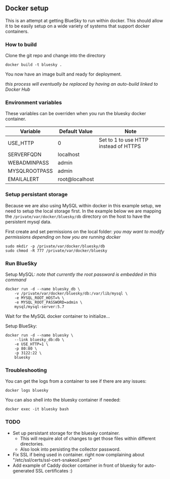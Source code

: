## Docker setup

This is an attempt at getting BlueSky to run within docker.  This should allow it to be easily setup on a wide variety of systems that support docker containers.

### How to build

Clone the git repo and change into the directory
```
docker build -t bluesky .
```

You now have an image built and ready for deployment.

_this process will eventually be replaced by having an auto-build linked to Docker Hub_

### Environment variables

These variables can be overriden when you run the bluesky docker container.

Variable | Default Value | Note
--- | --- | ---
USE_HTTP | 0 | Set to 1 to use HTTP instead of HTTPS
SERVERFQDN | localhost
WEBADMINPASS | admin
MYSQLROOTPASS | admin
EMAILALERT | root@localhost

### Setup persistant storage

Because we are also using MySQL within docker in this example setup, we need to setup the local storage first.  In the example below we are mapping the `/private/var/docker/bluesky/db` directory on the host to have the persistent mysql data.

First create and set permissions on the local folder:
_you may want to modify permissions depending on how you are running docker_
```
sudo mkdir -p /private/var/docker/bluesky/db
sudo chmod -R 777 /private/var/docker/bluesky
```

### Run BlueSky

Setup MySQL:
_note that currently the root password is embedded in this command_
```
docker run -d --name bluesky_db \
	-v /private/var/docker/bluesky/db:/var/lib/mysql \
	-e MYSQL_ROOT_HOST=% \
	-e MYSQL_ROOT_PASSWORD=admin \
	mysql/mysql-server:5.7
```

Wait for the MySQL docker container to initialize...

Setup BlueSky:
```
docker run -d --name bluesky \
	--link bluesky_db:db \
	-e USE_HTTP=1 \
	-p 80:80 \
	-p 3122:22 \
	bluesky
```

### Troubleshooting

You can get the logs from a container to see if there are any issues:
```
docker logs bluesky
```

You can also shell into the bluesky container if needed:
```
docker exec -it bluesky bash
```

### TODO

- Set up persistant storage for the bluesky container.
  - This will require alot of changes to get those files within different directories.
  - Also look into persisting the collector password.
- Fix SSL if being used in container.  right now complaining about "/etc/ssl/certs/ssl-cert-snakeoil.pem"
- Add example of Caddy docker container in front of bluesky for auto-generated SSL certificates :)
